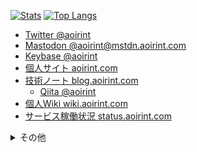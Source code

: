 [![Stats](https://github-readme-stats.vercel.app/api?username=aoirint&theme=slateorange&hide_rank=true)](https://github.com/anuraghazra/github-readme-stats)
[![Top Langs](https://github-readme-stats.vercel.app/api/top-langs/?username=aoirint&langs_count=8&layout=compact&theme=slateorange&hide=html,css&)](https://github.com/anuraghazra/github-readme-stats)
<!--[![aoirint's github stats](https://github-readme-stats.vercel.app/api?username=aoirint&count_private=true&theme=slateorange)](https://github.com/anuraghazra/github-readme-stats)-->

- [Twitter @aoirint](https://twitter.com/aoirint)
- [Mastodon @aoirint@mstdn.aoirint.com](https://mstdn.aoirint.com/@aoirint)
- [Keybase @aoirint](https://keybase.io/aoirint)
- [個人サイト aoirint.com](https://aoirint.com/)
- [技術ノート blog.aoirint.com](https://blog.aoirint.com/)
  - [Qiita @aoirint](https://qiita.com/aoirint)
- [個人Wiki wiki.aoirint.com](https://wiki.aoirint.com/)
- [サービス稼働状況 status.aoirint.com](https://status.aoirint.com/)

<details>
  <summary>その他</summary>

- [gitea.aoirint.com](https://gitea.aoirint.com/)

</details>
